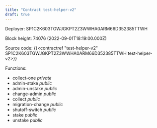 ```yaml
---
title: "Contract test-helper-v2"
draft: true
---
```

Deployer: SP1C2K603TGWJGKPT2Z3WWHA0ARM66D352385TTWH


 



Block height: 74076 (2022-09-01T18:19:00.000Z)

Source code: {{<contractref "test-helper-v2" SP1C2K603TGWJGKPT2Z3WWHA0ARM66D352385TTWH test-helper-v2>}}

Functions:

* collect-one _private_
* admin-stake _public_
* admin-unstake _public_
* change-admin _public_
* collect _public_
* migration-change _public_
* shutoff-switch _public_
* stake _public_
* unstake _public_
